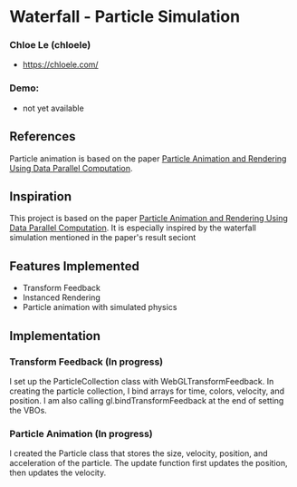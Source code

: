 # Waterfall - Particle Simulation

### Chloe Le (chloele)
- https://chloele.com/

### Demo: 
- not yet available 





## References
Particle animation is based on the paper [Particle Animation and Rendering Using Data Parallel Computation](https://www.karlsims.com/papers/ParticlesSiggraph90.pdf). 


## Inspiration
This project is based on the paper [Particle Animation and Rendering Using Data Parallel Computation](https://www.karlsims.com/papers/ParticlesSiggraph90.pdf). 
It is especially inspired by the waterfall simulation mentioned in the paper's result seciont


## Features Implemented
- Transform Feedback 
- Instanced Rendering
- Particle animation with simulated physics 

## Implementation
 
### Transform Feedback (In progress)
I set up the ParticleCollection class with WebGLTransformFeedback. In creating the particle collection, I bind arrays for time, colors, velocity, and position. I am also calling gl.bindTransformFeedback at the end of setting the VBOs. 

### Particle Animation (In progress)
I created the Particle class that stores the size, velocity, position, and acceleration of the particle. The update function first updates the position, then updates the velocity. 
